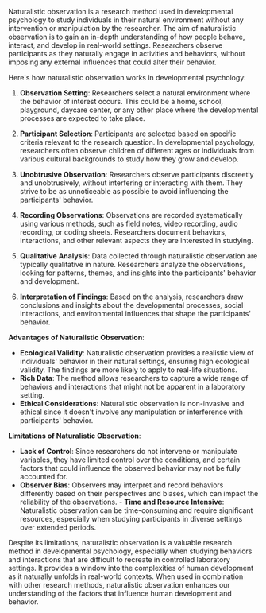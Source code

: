 Naturalistic observation is a research method used in developmental psychology
to study individuals in their natural environment without any intervention
or manipulation by the researcher. The aim of naturalistic observation is to
gain an in-depth understanding of how people behave, interact, and develop
in real-world settings. Researchers observe participants as they naturally
engage in activities and behaviors, without imposing any external influences
that could alter their behavior.

Here's how naturalistic observation works in developmental psychology:

1. **Observation Setting**: Researchers select a natural environment where
the behavior of interest occurs. This could be a home, school, playground,
daycare center, or any other place where the developmental processes are
expected to take place.

2. **Participant Selection**: Participants are selected based on specific
criteria relevant to the research question. In developmental psychology,
researchers often observe children of different ages or individuals from
various cultural backgrounds to study how they grow and develop.

3. **Unobtrusive Observation**: Researchers observe participants discreetly
and unobtrusively, without interfering or interacting with them. They strive to
be as unnoticeable as possible to avoid influencing the participants' behavior.

4. **Recording Observations**: Observations are recorded systematically using
various methods, such as field notes, video recording, audio recording,
or coding sheets. Researchers document behaviors, interactions, and other
relevant aspects they are interested in studying.

5. **Qualitative Analysis**: Data collected through naturalistic observation
are typically qualitative in nature. Researchers analyze the observations,
looking for patterns, themes, and insights into the participants' behavior
and development.

6. **Interpretation of Findings**: Based on the analysis, researchers
draw conclusions and insights about the developmental processes, social
interactions, and environmental influences that shape the participants'
behavior.

**Advantages of Naturalistic Observation**:

- **Ecological Validity**: Naturalistic observation provides a realistic view
of individuals' behavior in their natural settings, ensuring high ecological
validity. The findings are more likely to apply to real-life situations.
- **Rich Data**: The method allows researchers to capture a wide range of
behaviors and interactions that might not be apparent in a laboratory setting.
- **Ethical Considerations**: Naturalistic observation is non-invasive
and ethical since it doesn't involve any manipulation or interference with
participants' behavior.

**Limitations of Naturalistic Observation**:

- **Lack of Control**: Since researchers do not intervene or manipulate
variables, they have limited control over the conditions, and certain factors
that could influence the observed behavior may not be fully accounted for.
- **Observer Bias**: Observers may interpret and record behaviors differently
based on their perspectives and biases, which can impact the reliability of
the observations.  - **Time and Resource Intensive**: Naturalistic observation
can be time-consuming and require significant resources, especially when
studying participants in diverse settings over extended periods.

Despite its limitations, naturalistic observation is a valuable research
method in developmental psychology, especially when studying behaviors
and interactions that are difficult to recreate in controlled laboratory
settings. It provides a window into the complexities of human development as
it naturally unfolds in real-world contexts. When used in combination with
other research methods, naturalistic observation enhances our understanding
of the factors that influence human development and behavior.
